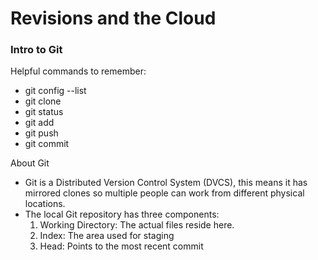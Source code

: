 # Revisions and the Cloud

### Intro to Git

Helpful commands to remember:
* git config --list
* git clone
* git status
* git add
* git push
* git commit

About Git
* Git is a Distributed Version Control System (DVCS), this means it has mirrored clones so multiple people can work from different physical locations. 
* The local Git repository has three components:
  1. Working Directory: The actual files reside here.
  2. Index: The area used for staging
  3. Head: Points to the most recent commit  
